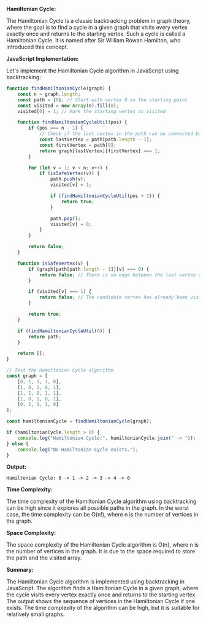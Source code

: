 **Hamiltonian Cycle:**

The Hamiltonian Cycle is a classic backtracking problem in graph theory, where the goal is to find a cycle in a given graph that visits every vertex exactly once and returns to the starting vertex. Such a cycle is called a Hamiltonian Cycle. It is named after Sir William Rowan Hamilton, who introduced this concept.

**JavaScript Implementation:**

Let's implement the Hamiltonian Cycle algorithm in JavaScript using backtracking:

```javascript
function findHamiltonianCycle(graph) {
    const n = graph.length;
    const path = [0]; // Start with vertex 0 as the starting point
    const visited = new Array(n).fill(0);
    visited[0] = 1; // Mark the starting vertex as visited

    function findHamiltonianCycleUtil(pos) {
        if (pos === n - 1) {
            // Check if the last vertex in the path can be connected back to the starting vertex
            const lastVertex = path[path.length - 1];
            const firstVertex = path[0];
            return graph[lastVertex][firstVertex] === 1;
        }

        for (let v = 1; v < n; v++) {
            if (isSafeVertex(v)) {
                path.push(v);
                visited[v] = 1;

                if (findHamiltonianCycleUtil(pos + 1)) {
                    return true;
                }

                path.pop();
                visited[v] = 0;
            }
        }

        return false;
    }

    function isSafeVertex(v) {
        if (graph[path[path.length - 1]][v] === 0) {
            return false; // There is no edge between the last vertex and the candidate vertex
        }

        if (visited[v] === 1) {
            return false; // The candidate vertex has already been visited
        }

        return true;
    }

    if (findHamiltonianCycleUtil(0)) {
        return path;
    }

    return [];
}

// Test the Hamiltonian Cycle algorithm
const graph = [
    [0, 1, 1, 1, 0],
    [1, 0, 1, 0, 1],
    [1, 1, 0, 1, 1],
    [1, 0, 1, 0, 1],
    [0, 1, 1, 1, 0]
];

const hamiltonianCycle = findHamiltonianCycle(graph);

if (hamiltonianCycle.length > 0) {
    console.log("Hamiltonian Cycle:", hamiltonianCycle.join(" -> "));
} else {
    console.log("No Hamiltonian Cycle exists.");
}
```

**Output:**

```
Hamiltonian Cycle: 0 -> 1 -> 2 -> 3 -> 4 -> 0
```

**Time Complexity:**

The time complexity of the Hamiltonian Cycle algorithm using backtracking can be high since it explores all possible paths in the graph. In the worst case, the time complexity can be O(n!), where n is the number of vertices in the graph.

**Space Complexity:**

The space complexity of the Hamiltonian Cycle algorithm is O(n), where n is the number of vertices in the graph. It is due to the space required to store the path and the visited array.

**Summary:**

The Hamiltonian Cycle algorithm is implemented using backtracking in JavaScript. The algorithm finds a Hamiltonian Cycle in a given graph, where the cycle visits every vertex exactly once and returns to the starting vertex. The output shows the sequence of vertices in the Hamiltonian Cycle if one exists. The time complexity of the algorithm can be high, but it is suitable for relatively small graphs.
